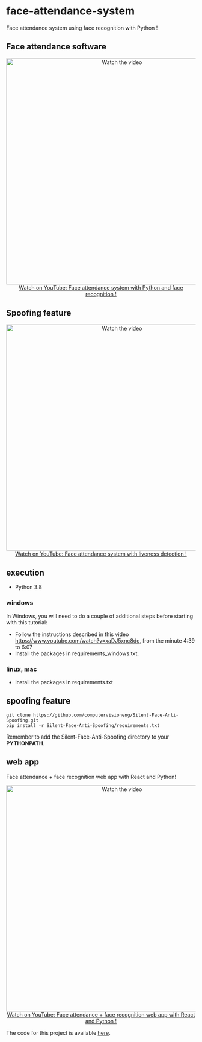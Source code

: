 # face-attendance-system

Face attendance system using face recognition with Python !

## Face attendance software

<p align="center">
<a href="https://www.youtube.com/watch?v=z_dbnYHAQYg">
    <img width="600" src="https://utils-computervisiondeveloper.s3.amazonaws.com/thumbnails/with_play_button/face_attendance.jpg" alt="Watch the video">
    </br>Watch on YouTube: Face attendance system with Python and face recognition !
</a>
</p>

## Spoofing feature

<p align="center">
<a href="https://www.youtube.com/watch?v=_KvtVk8Gk1A">
    <img width="600" src="https://utils-computervisiondeveloper.s3.amazonaws.com/thumbnails/with_play_button/face_attendance_spoofing.jpg" alt="Watch the video">
    </br>Watch on YouTube: Face attendance system with liveness detection !
</a>
</p>

## execution

- Python 3.8

### windows

In Windows, you will need to do a couple of additional steps before starting with this tutorial:
- Follow the instructions described in this video https://www.youtube.com/watch?v=xaDJ5xnc8dc, from the minute 4:39 to 6:07
- Install the packages in requirements_windows.txt.

### linux, mac

- Install the packages in requirements.txt

## spoofing feature

    git clone https://github.com/computervisioneng/Silent-Face-Anti-Spoofing.git
    pip install -r Silent-Face-Anti-Spoofing/requirements.txt

Remember to add the Silent-Face-Anti-Spoofing directory to your **PYTHONPATH**.

## web app

Face attendance + face recognition web app with React and Python!

<p align="center">
<a href="https://www.youtube.com/watch?v=yWmW5uEtNws">
    <img width="600" src="https://utils-computervisiondeveloper.s3.amazonaws.com/thumbnails/with_play_button/face_attendance_web_app_react_python.jpg" alt="Watch the video">
    </br>Watch on YouTube: Face attendance + face recognition web app with React and Python !
</a>
</p>

The code for this project is available [here](https://github.com/computervisiondeveloper/face-attendance-web-app-react-python).

